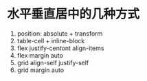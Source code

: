 # 水平垂直居中的几种方式

1. position: absolute + transform
2. table-cell + inline-block
3. flex justify-centont align-items
4. flex margin auto
5. grid align-self justify-self
6. grid margin auto